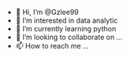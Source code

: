- 👋 Hi, I’m @Gzlee99
- 👀 I’m interested in data analytic
- 🌱 I’m currently learning python
- 💞️ I’m looking to collaborate on ...
- 📫 How to reach me ...

<!---
Gzlee99/Gzlee99 is a ✨ special ✨ repository because its `README.md` (this file) appears on your GitHub profile.
You can click the Preview link to take a look at your changes.
--->
